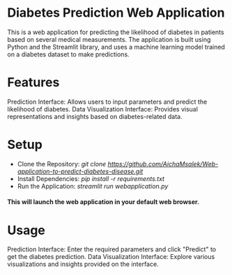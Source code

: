 # Diabetes Prediction Web Application
This is a web application for predicting the likelihood of diabetes in patients based on several medical measurements. The application is built using Python and the Streamlit library, and uses a machine learning model trained on a diabetes dataset to make predictions.

# Features
Prediction Interface: Allows users to input parameters and predict the likelihood of diabetes.
Data Visualization Interface: Provides visual representations and insights based on diabetes-related data.

# Setup
- Clone the Repository: *git clone https://github.com/AichaMsalek/Web-application-to-predict-diabetes-disease.git*
- Install Dependencies: *pip install -r requirements.txt*
- Run the Application: *streamlit run webapplication.py*
#### This will launch the web application in your default web browser.

# Usage
Prediction Interface: Enter the required parameters and click "Predict" to get the diabetes prediction.
Data Visualization Interface: Explore various visualizations and insights provided on the interface.






